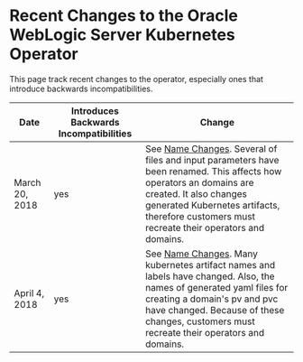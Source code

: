 # Recent Changes to the Oracle WebLogic Server Kubernetes Operator

This page track recent changes to the operator, especially ones that introduce backwards incompatibilities.

| Date | Introduces Backwards Incompatibilities | Change |
| --- | --- | --- |
| March 20, 2018 | yes | See [Name Changes](name-changes.md).  Several of files and input parameters have been renamed.  This affects how operators an domains are created.  It also changes generated Kubernetes artifacts, therefore customers must recreate their operators and domains.
| April 4, 2018 | yes | See [Name Changes](name-changes.md).  Many kubernetes artifact names and labels have changed. Also, the names of generated yaml files for creating a domain's pv and pvc have changed.  Because of these changes, customers must recreate their operators and domains.
